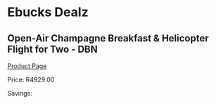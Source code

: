 
# Ebucks Dealz
## Open-Air Champagne Breakfast & Helicopter Flight for Two - DBN
[Product Page](https://www.ebucks.com/web/shop/productSelected.do?prodId=1133023577&catId=322194367)

Price: R4929.00

Savings: 


	